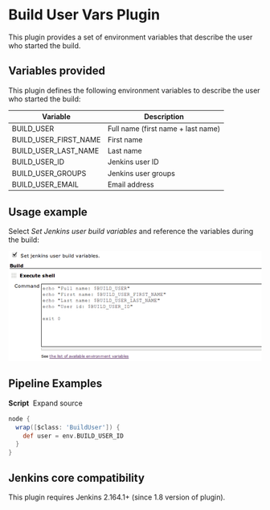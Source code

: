 # Build User Vars Plugin

This plugin provides a set of environment variables that describe the
user who started the build.

## Variables provided

This plugin defines the following environment variables to describe the
user who started the build:

| Variable                 | Description                        |
|--------------------------|------------------------------------|
| BUILD\_USER              | Full name (first name + last name) |
| BUILD\_USER\_FIRST\_NAME | First name                         |
| BUILD\_USER\_LAST\_NAME  | Last name                          |
| BUILD\_USER\_ID          | Jenkins user ID                    |
| BUILD\_USER\_GROUPS      | Jenkins user groups                |
| BUILD\_USER\_EMAIL       | Email address                      |

## Usage example

Select *Set Jenkins user build variables* and reference the variables
during the build:

![](docs/images/build-user-vars-plugin-sample-usage.png)

## Pipeline Examples

**Script**  Expand source

```groovy
node {
  wrap([$class: 'BuildUser']) {
    def user = env.BUILD_USER_ID
  }
}
```

## Jenkins core compatibility

This plugin requires Jenkins 2.164.1+ (since 1.8 version of plugin).
